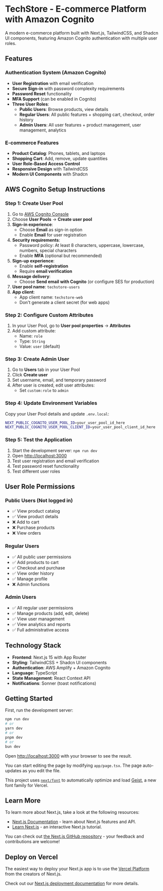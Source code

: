 # TechStore - E-commerce Platform with Amazon Cognito

A modern e-commerce platform built with Next.js, TailwindCSS, and Shadcn UI components, featuring Amazon Cognito authentication with multiple user roles.

## Features

### Authentication System (Amazon Cognito)

-   **User Registration** with email verification
-   **Secure Sign-in** with password complexity requirements
-   **Password Reset** functionality
-   **MFA Support** (can be enabled in Cognito)
-   **Three User Roles**:
    -   **Public Users**: Browse products, view details
    -   **Regular Users**: All public features + shopping cart, checkout, order history
    -   **Admin Users**: All user features + product management, user management, analytics

### E-commerce Features

-   **Product Catalog**: Phones, tablets, and laptops
-   **Shopping Cart**: Add, remove, update quantities
-   **User Role-Based Access Control**
-   **Responsive Design** with TailwindCSS
-   **Modern UI Components** with Shadcn

## AWS Cognito Setup Instructions

### Step 1: Create User Pool

1. Go to [AWS Cognito Console](https://console.aws.amazon.com/cognito/)
2. Choose **User Pools** → **Create user pool**
3. **Sign-in experience**:
    - Choose **Email** as sign-in option
    - Enable **Email** for user registration
4. **Security requirements**:
    - Password policy: At least 8 characters, uppercase, lowercase, numbers, special characters
    - Enable **MFA** (optional but recommended)
5. **Sign-up experience**:
    - Enable **self-registration**
    - Require **email verification**
6. **Message delivery**:
    - Choose **Send email with Cognito** (or configure SES for production)
7. **User pool name**: `techstore-users`
8. **App client**:
    - App client name: `techstore-web`
    - Don't generate a client secret (for web apps)

### Step 2: Configure Custom Attributes

1. In your User Pool, go to **User pool properties** → **Attributes**
2. Add custom attribute:
    - Name: `role`
    - Type: `String`
    - Value: `user` (default)

### Step 3: Create Admin User

1. Go to **Users** tab in your User Pool
2. Click **Create user**
3. Set username, email, and temporary password
4. After user is created, edit user attributes:
    - Set `custom:role` to `admin`

### Step 4: Update Environment Variables

Copy your User Pool details and update `.env.local`:

```bash
NEXT_PUBLIC_COGNITO_USER_POOL_ID=your_user_pool_id_here
NEXT_PUBLIC_COGNITO_USER_POOL_CLIENT_ID=your_user_pool_client_id_here
```

### Step 5: Test the Application

1. Start the development server: `npm run dev`
2. Open [http://localhost:3000](http://localhost:3000)
3. Test user registration and email verification
4. Test password reset functionality
5. Test different user roles

## User Role Permissions

### Public Users (Not logged in)

-   ✅ View product catalog
-   ✅ View product details
-   ❌ Add to cart
-   ❌ Purchase products
-   ❌ View orders

### Regular Users

-   ✅ All public user permissions
-   ✅ Add products to cart
-   ✅ Checkout and purchase
-   ✅ View order history
-   ✅ Manage profile
-   ❌ Admin functions

### Admin Users

-   ✅ All regular user permissions
-   ✅ Manage products (add, edit, delete)
-   ✅ View user management
-   ✅ View analytics and reports
-   ✅ Full administrative access

## Technology Stack

-   **Frontend**: Next.js 15 with App Router
-   **Styling**: TailwindCSS + Shadcn UI components
-   **Authentication**: AWS Amplify + Amazon Cognito
-   **Language**: TypeScript
-   **State Management**: React Context API
-   **Notifications**: Sonner (toast notifications)

## Getting Started

First, run the development server:

```bash
npm run dev
# or
yarn dev
# or
pnpm dev
# or
bun dev
```

Open [http://localhost:3000](http://localhost:3000) with your browser to see the result.

You can start editing the page by modifying `app/page.tsx`. The page auto-updates as you edit the file.

This project uses [`next/font`](https://nextjs.org/docs/app/building-your-application/optimizing/fonts) to automatically optimize and load [Geist](https://vercel.com/font), a new font family for Vercel.

## Learn More

To learn more about Next.js, take a look at the following resources:

-   [Next.js Documentation](https://nextjs.org/docs) - learn about Next.js features and API.
-   [Learn Next.js](https://nextjs.org/learn) - an interactive Next.js tutorial.

You can check out [the Next.js GitHub repository](https://github.com/vercel/next.js) - your feedback and contributions are welcome!

## Deploy on Vercel

The easiest way to deploy your Next.js app is to use the [Vercel Platform](https://vercel.com/new?utm_medium=default-template&filter=next.js&utm_source=create-next-app&utm_campaign=create-next-app-readme) from the creators of Next.js.

Check out our [Next.js deployment documentation](https://nextjs.org/docs/app/building-your-application/deploying) for more details.
